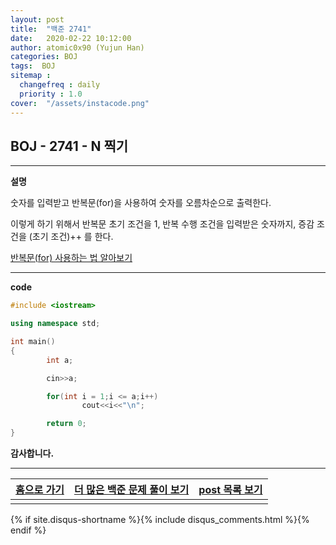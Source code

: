 ```yaml
---
layout: post
title:  "백준 2741"
date:   2020-02-22 10:12:00
author: atomic0x90 (Yujun Han)
categories: BOJ
tags:  BOJ
sitemap :
  changefreq : daily
  priority : 1.0
cover:  "/assets/instacode.png"
---
```


## BOJ - 2741 - N 찍기

---

**설명**

숫자를 입력받고 반복문(for)을 사용하여 숫자를 오름차순으로 출력한다.

이렇게 하기 위해서 반복문 초기 조건을 1, 반복 수행 조건을 입력받은 숫자까지, 증감 조건을 (초기 조건)++ 를 한다.


[반복문(for) 사용하는 법 알아보기][10]

---

**code**
```cpp
#include <iostream>

using namespace std;

int main()
{
        int a;

        cin>>a;

        for(int i = 1;i <= a;i++)
                cout<<i<<"\n";

        return 0;
}
```


**감사합니다.**

---

[홈으로 가기][01]       |[더 많은 백준 문제 풀이 보기][00]      |[post 목록 보기][02]
:------:                |:------:                               |:------:
                        |                                       |

[00]: https://atomic0x90.github.io/posts/#BOJ "Beakjoon post"
[01]: https://atomic0x90.github.io/ "home"
[02]: https://atomic0x90.github.io/posts/ "posts"

[10]: https://atomic0x90.github.io/c++/2020/02/19/c++-for.html "C++ for 사용법"

{% if site.disqus-shortname %}{% include disqus_comments.html %}{% endif %}


